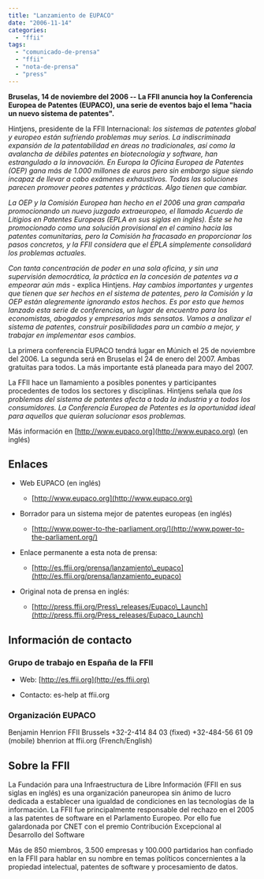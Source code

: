 ```yaml
---
title: "Lanzamiento de EUPACO"
date: "2006-11-14"
categories: 
  - "ffii"
tags: 
  - "comunicado-de-prensa"
  - "ffii"
  - "nota-de-prensa"
  - "press"
---
```


**Bruselas, 14 de noviembre del 2006 -- La FFII anuncia hoy la Conferencia Europea de Patentes (EUPACO), una serie de eventos bajo el lema "hacia un nuevo sistema de patentes".**

Hintjens, presidente de la FFII Internacional: _los sistemas de patentes global y europeo están sufriendo problemas muy serios. La indiscriminada expansión de la patentabilidad en áreas no tradicionales, así como la avalancha de débiles patentes en biotecnología y software, han estrangulado a la innovación. En Europa la Oficina Europea de Patentes (OEP) gana más de 1.000 millones de euros pero sin embargo sigue siendo incapaz de llevar a cabo exámenes exhaustivos. Todas las soluciones parecen promover peores patentes y prácticas. Algo tienen que cambiar._

_La OEP y la Comisión Europea han hecho en el 2006 una gran campaña promocionando un nuevo juzgado extraeuropeo, el llamado Acuerdo de Litigios en Patentes Europeas (EPLA en sus siglas en inglés). Éste se ha promocionado como una solución provisional en el camino hacia las patentes comunitarias, pero la Comisión ha fracasado en proporcionar los pasos concretos, y la FFII considera que el EPLA simplemente consolidará los problemas actuales._

_Con tanta concentración de poder en una sola oficina, y sin una supervisión democrática, la práctica en la concesión de patentes va a empeorar aún más_ - explica Hintjens. _Hay cambios importantes y urgentes que tienen que ser hechos en el sistema de patentes, pero la Comisión y la OEP están alegremente ignorando estos hechos. Es por esto que hemos lanzado esta serie de conferencias, un lugar de encuentro para los economistas, abogados y empresarios más sensatos. Vamos a analizar el sistema de patentes, construir posibilidades para un cambio a mejor, y trabajar en implementar esos cambios._

La primera conferencia EUPACO tendrá lugar en Múnich el 25 de noviembre del 2006\. La segunda será en Bruselas el 24 de enero del 2007. Ambas gratuitas para todos. La más importante está planeada para mayo del 2007.

La FFII hace un llamamiento a posibles ponentes y participantes procedentes de todos los sectores y disciplinas. Hintjens señala que _los problemas del sistema de patentes afecta a toda la industria y a todos los consumidores. La Conferencia Europea de Patentes es la oportunidad ideal para aquellos que quieran solucionar esos problemas._

Más información en [http://www.eupaco.org](http://www.eupaco.org) (en inglés)

## Enlaces

- Web EUPACO (en inglés)
    - [http://www.eupaco.org](http://www.eupaco.org)
        
- Borrador para un sistema mejor de patentes europeas (en inglés)
    - [http://www.power-to-the-parliament.org/](http://www.power-to-the-parliament.org/)
        
- Enlace permanente a esta nota de prensa:
    - [http://es.ffii.org/prensa/lanzamiento\_eupaco](http://es.ffii.org/prensa/lanzamiento_eupaco)
        
- Original nota de prensa en inglés:
    - [http://press.ffii.org/Press\_releases/Eupaco\_Launch](http://press.ffii.org/Press_releases/Eupaco_Launch)
        

## Información de contacto

### Grupo de trabajo en España de la FFII

- Web: [http://es.ffii.org](http://es.ffii.org)
    
- Contacto: es-help at ffii.org

### Organización EUPACO

Benjamin Henrion FFII Brussels +32-2-414 84 03 (fixed) +32-484-56 61 09 (mobile) bhenrion at ffii.org (French/English)

## Sobre la FFII

La Fundación para una Infraestructura de Libre Información (FFII en sus siglas en inglés) es una organización paneuropea sin ánimo de lucro dedicada a establecer una igualdad de condiciones en las tecnologías de la información. La FFII fue principalmente responsable del rechazo en el 2005 a las patentes de software en el Parlamento Europeo. Por ello fue galardonada por CNET con el premio Contribución Excepcional al Desarrollo del Software

Más de 850 miembros, 3.500 empresas y 100.000 partidarios han confiado en la FFII para hablar en su nombre en temas políticos concernientes a la propiedad intelectual, patentes de software y procesamiento de datos.

